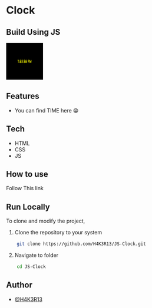 # Clock
## Build Using JS
<img src="/assets/screenshot.png" alt="screenshot" style="height: 100px; width:100px;"/>

## Features
- You can find TIME here 😁

## Tech
- HTML
- CSS
- JS

## How to use

Follow This link

## Run Locally

To clone and modify the project,

1. Clone the repository to your system

```bash
    git clone https://github.com/H4K3R13/JS-Clock.git
```
2. Navigate to folder

```bash
    cd JS-Clock
```


## Author

- [@H4K3R13](https://www.github.com/H4K3R13)